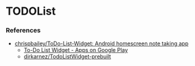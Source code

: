 TODOList
========
### References
- [chrispbailey/ToDo-List-Widget: Android homescreen note taking app](https://github.com/chrispbailey/ToDo-List-Widget)
  - [To-Do List Widget - Apps on Google Play](https://play.google.com/store/apps/details?id=org.chrisbailey.todo)
  - [dirkarnez/TodoListWidget-prebuilt](https://github.com/dirkarnez/TodoListWidget-prebuilt)

